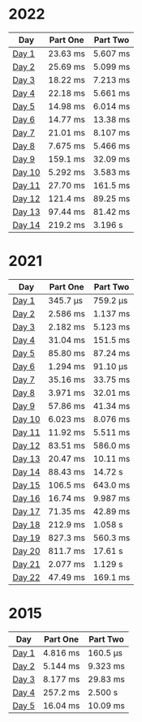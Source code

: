 # 2022

| Day                                                  | Part One | Part Two |
|------------------------------------------------------|----------|----------|
| [Day 1](./src/main/java/aoc/loicb/y2022/Day1.java)   | 23.63 ms | 5.607 ms |
| [Day 2](./src/main/java/aoc/loicb/y2022/Day2.java)   | 25.69 ms | 5.099 ms |
| [Day 3](./src/main/java/aoc/loicb/y2022/Day3.java)   | 18.22 ms | 7.213 ms |
| [Day 4](./src/main/java/aoc/loicb/y2022/Day4.java)   | 22.18 ms | 5.661 ms |
| [Day 5](./src/main/java/aoc/loicb/y2022/Day5.java)   | 14.98 ms | 6.014 ms |
| [Day 6](./src/main/java/aoc/loicb/y2022/Day6.java)   | 14.77 ms | 13.38 ms |
| [Day 7](./src/main/java/aoc/loicb/y2022/Day7.java)   | 21.01 ms | 8.107 ms |
| [Day 8](./src/main/java/aoc/loicb/y2022/Day8.java)   | 7.675 ms | 5.466 ms |
| [Day 9](./src/main/java/aoc/loicb/y2022/Day9.java)   | 159.1 ms | 32.09 ms |
| [Day 10](./src/main/java/aoc/loicb/y2022/Day10.java) | 5.292 ms | 3.583 ms |
| [Day 11](./src/main/java/aoc/loicb/y2022/Day11.java) | 27.70 ms | 161.5 ms |
| [Day 12](./src/main/java/aoc/loicb/y2022/Day12.java) | 121.4 ms | 89.25 ms |
| [Day 13](./src/main/java/aoc/loicb/y2022/Day13.java) | 97.44 ms | 81.42 ms |
| [Day 14](./src/main/java/aoc/loicb/y2022/Day14.java) | 219.2 ms | 3.196 s  |

# 2021

| Day                                                  | Part One | Part Two |
|------------------------------------------------------|----------|----------|
| [Day 1](./src/main/java/aoc/loicb/y2021/Day1.java)   | 345.7 μs | 759.2 μs |
| [Day 2](./src/main/java/aoc/loicb/y2021/Day2.java)   | 2.586 ms | 1.137 ms |
| [Day 3](./src/main/java/aoc/loicb/y2021/Day3.java)   | 2.182 ms | 5.123 ms |
| [Day 4](./src/main/java/aoc/loicb/y2021/Day4.java)   | 31.04 ms | 151.5 ms |
| [Day 5](./src/main/java/aoc/loicb/y2021/Day5.java)   | 85.80 ms | 87.24 ms |
| [Day 6](./src/main/java/aoc/loicb/y2021/Day6.java)   | 1.294 ms | 91.10 μs |
| [Day 7](./src/main/java/aoc/loicb/y2021/Day7.java)   | 35.16 ms | 33.75 ms |
| [Day 8](./src/main/java/aoc/loicb/y2021/Day8.java)   | 3.971 ms | 32.01 ms |
| [Day 9](./src/main/java/aoc/loicb/y2021/Day9.java)   | 57.86 ms | 41.34 ms |
| [Day 10](./src/main/java/aoc/loicb/y2021/Day10.java) | 6.023 ms | 8.076 ms |
| [Day 11](./src/main/java/aoc/loicb/y2021/Day11.java) | 11.92 ms | 5.511 ms |
| [Day 12](./src/main/java/aoc/loicb/y2021/Day12.java) | 83.51 ms | 586.0 ms |
| [Day 13](./src/main/java/aoc/loicb/y2021/Day13.java) | 20.47 ms | 10.11 ms |
| [Day 14](./src/main/java/aoc/loicb/y2021/Day14.java) | 88.43 ms | 14.72 s  |
| [Day 15](./src/main/java/aoc/loicb/y2021/Day15.java) | 106.5 ms | 643.0 ms |
| [Day 16](./src/main/java/aoc/loicb/y2021/Day16.java) | 16.74 ms | 9.987 ms |
| [Day 17](./src/main/java/aoc/loicb/y2021/Day17.java) | 71.35 ms | 42.89 ms |
| [Day 18](./src/main/java/aoc/loicb/y2021/Day18.java) | 212.9 ms | 1.058 s  |
| [Day 19](./src/main/java/aoc/loicb/y2021/Day19.java) | 827.3 ms | 560.3 ms |
| [Day 20](./src/main/java/aoc/loicb/y2021/Day20.java) | 811.7 ms | 17.61 s  |
| [Day 21](./src/main/java/aoc/loicb/y2021/Day21.java) | 2.077 ms | 1.129 s  |
| [Day 22](./src/main/java/aoc/loicb/y2021/Day22.java) | 47.49 ms | 169.1 ms |

# 2015

| Day                                                | Part One | Part Two |
|----------------------------------------------------|----------|----------|
| [Day 1](./src/main/java/aoc/loicb/y2015/Day1.java) | 4.816 ms | 160.5 μs |
| [Day 2](./src/main/java/aoc/loicb/y2015/Day2.java) | 5.144 ms | 9.323 ms |
| [Day 3](./src/main/java/aoc/loicb/y2015/Day3.java) | 8.177 ms | 29.83 ms |
| [Day 4](./src/main/java/aoc/loicb/y2015/Day4.java) | 257.2 ms | 2.500 s  |
| [Day 5](./src/main/java/aoc/loicb/y2015/Day5.java) | 16.04 ms | 10.09 ms |